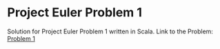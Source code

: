 # Project Euler Problem 1
Solution for Project Euler Problem 1 written in Scala. Link to the Problem: [Problem 1](https://projecteuler.net/problem=1)
